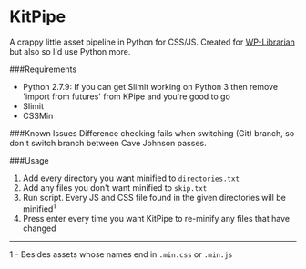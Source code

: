 # KitPipe
A crappy little asset pipeline in Python for CSS/JS. Created for [WP-Librarian](https://github.com/kittsville/WP-Librarian) but also so I'd use Python more.

###Requirements
- Python 2.7.9: If you can get Slimit working on Python 3 then remove 'import from futures' from KPipe and you're good to go
- Slimit
- CSSMin

###Known Issues
Difference checking fails when switching (Git) branch, so don't switch branch between Cave Johnson passes.

###Usage
1. Add every directory you want minified to `directories.txt`
2. Add any files you don't want minified to `skip.txt`
3. Run script. Every JS and CSS file found in the given directories will be minified<sup>1</sup>
4. Press enter every time you want KitPipe to re-minify any files that have changed

---

1 - Besides assets whose names end in `.min.css` or `.min.js`
